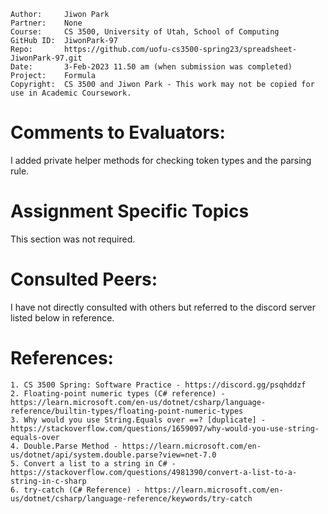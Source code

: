 ﻿
```
Author:     Jiwon Park
Partner:    None
Course:     CS 3500, University of Utah, School of Computing
GitHub ID:  JiwonPark-97
Repo:       https://github.com/uofu-cs3500-spring23/spreadsheet-JiwonPark-97.git
Date:       3-Feb-2023 11.50 am (when submission was completed) 
Project:    Formula
Copyright:  CS 3500 and Jiwon Park - This work may not be copied for use in Academic Coursework.
```

# Comments to Evaluators:

I added private helper methods for checking token types and the parsing rule. 

# Assignment Specific Topics

This section was not required.

# Consulted Peers:

I have not directly consulted with others but referred to the discord server listed below in reference.

# References:

    1. CS 3500 Spring: Software Practice - https://discord.gg/psqhddzf
    2. Floating-point numeric types (C# reference) - https://learn.microsoft.com/en-us/dotnet/csharp/language-reference/builtin-types/floating-point-numeric-types
    3. Why would you use String.Equals over ==? [duplicate] - https://stackoverflow.com/questions/1659097/why-would-you-use-string-equals-over
    4. Double.Parse Method - https://learn.microsoft.com/en-us/dotnet/api/system.double.parse?view=net-7.0
    5. Convert a list to a string in C# - https://stackoverflow.com/questions/4981390/convert-a-list-to-a-string-in-c-sharp
    6. try-catch (C# Reference) - https://learn.microsoft.com/en-us/dotnet/csharp/language-reference/keywords/try-catch
